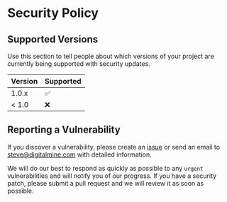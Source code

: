 # Security Policy

## Supported Versions

Use this section to tell people about which versions of your project are
currently being supported with security updates.

| Version | Supported          |
| ------- | ------------------ |
| 1.0.x   | :white_check_mark: |
| < 1.0   | :x:                |

## Reporting a Vulnerability

If you discover a vulnerability, please create an [issue](https://github.com/stevewithington/ng-dotnet/issues)
or send an email to steve@digitalmine.com with detailed information.

We will do our best to respond as quickly as possible to any `urgent` vulnerabilities and will notify you
of our progress. If you have a security patch, please submit a pull request and we will review it as
soon as possible.
